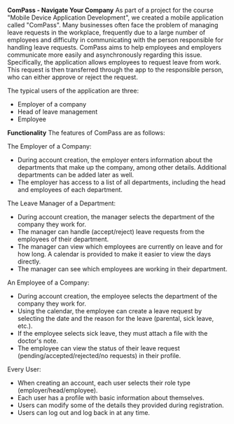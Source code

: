 **ComPass - Navigate Your Company**
As part of a project for the course "Mobile Device Application Development", 
we created a mobile application called "ComPass". Many businesses often face 
the problem of managing leave requests in the workplace, frequently due to a 
large number of employees and difficulty in communicating with the person responsible 
for handling leave requests. 
ComPass aims to help employees and employers communicate 
more easily and asynchronously regarding this issue. Specifically, the application allows 
employees to request leave from work. This request is then transferred through the app to 
the responsible person, who can either approve or reject the request.

The typical users of the application are three:
* Employer of a company
* Head of leave management
* Employee

**Functionality**
The features of ComPass are as follows:

The Employer of a Company:
* During account creation, the employer enters information about the departments that make up the company, among other details. Additional departments can be added later as well.
* The employer has access to a list of all departments, including the head and employees of each department.

The Leave Manager of a Department:
* During account creation, the manager selects the department of the company they work for.
* The manager can handle (accept/reject) leave requests from the employees of their department.
* The manager can view which employees are currently on leave and for how long. A calendar is provided to make it easier to view the days directly.
* The manager can see which employees are working in their department.

An Employee of a Company:
* During account creation, the employee selects the department of the company they work for.
* Using the calendar, the employee can create a leave request by selecting the date and the reason for the leave (parental, sick leave, etc.).
* If the employee selects sick leave, they must attach a file with the doctor's note.
* The employee can view the status of their leave request (pending/accepted/rejected/no requests) in their profile.

Every User:
* When creating an account, each user selects their role type (employer/head/employee).
* Each user has a profile with basic information about themselves.
* Users can modify some of the details they provided during registration.
* Users can log out and log back in at any time.
